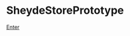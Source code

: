 # SheydeStorePrototype
[Enter](https://a0def85c-bfbb-40be-a8db-45138d59f211-00-3tk901ii68yz4.picard.replit.dev/)
